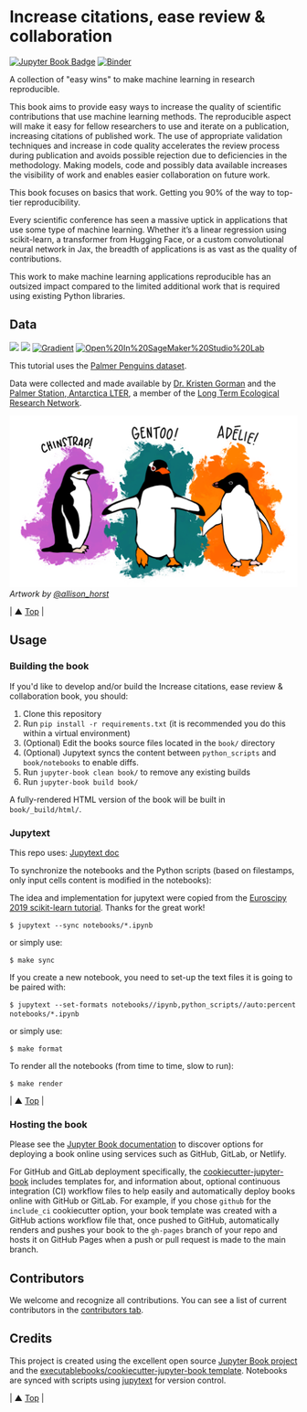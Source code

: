 # Increase citations, ease review & collaboration

[![Jupyter Book Badge](https://jupyterbook.org/badge.svg)](<YOUR URL HERE>) [![Binder](https://mybinder.org/badge_logo.svg)](https://mybinder.org/v2/gh/JesperDramsch/ml-for-science-reproducibility-tutorial/HEAD)

A collection of "easy wins" to make machine learning in research reproducible.  

This book aims to provide easy ways to increase the quality of scientific contributions that use machine learning methods. The reproducible aspect will make it easy for fellow researchers to use and iterate on a publication, increasing citations of published work. The use of appropriate validation techniques and increase in code quality accelerates the review process during publication and avoids possible rejection due to deficiencies in the methodology. Making models, code and possibly data available increases the visibility of work and enables easier collaboration on future work.

This book focuses on basics that work. 
Getting you 90% of the way to top-tier reproducibility.

Every scientific conference has seen a massive uptick in applications that use some type of machine learning. Whether it’s a linear regression using scikit-learn, a transformer from Hugging Face, or a custom convolutional neural network in Jax, the breadth of applications is as vast as the quality of contributions.

This work to make machine learning applications reproducible has an outsized impact compared to the limited additional work that is required using existing Python libraries.

## Data

[![](https://img.shields.io/badge/view-notebook-orange)](book/notebooks/0-basic-data-prep-and-model) [![](https://img.shields.io/badge/open-colab-yellow)](https://colab.research.google.com/github/jesperdramsch/ml-for-science-reproducibility-tutorial/blob/main/book/notebooks/0-basic-data-prep-and-model.ipynb) [![Gradient](https://assets.paperspace.io/img/gradient-badge.svg)](https://console.paperspace.com/github/jesperdramsch/ml-for-science-reproducibility-tutorial/blob/main/book/notebooks/0-basic-data-prep-and-model.ipynb) [![Open%20In%20SageMaker%20Studio%20Lab](https://studiolab.sagemaker.aws/studiolab.svg)](https://studiolab.sagemaker.aws/import/github/jesperdramsch/ml-for-science-reproducibility-tutorial/blob/main/book/notebooks/0-basic-data-prep-and-model.ipynb)

This tutorial uses the [Palmer Penguins dataset](https://allisonhorst.github.io/palmerpenguins/).

Data were collected and made available by [Dr. Kristen Gorman](https://www.uaf.edu/cfos/people/faculty/detail/kristen-gorman.php) and the [Palmer Station, Antarctica LTER](https://pallter.marine.rutgers.edu/), a member of the [Long Term Ecological Research Network](https://lternet.edu/).

![Artwork by @allison_horst](book/img/lter_penguins.png)
*Artwork by [@allison_horst](https://www.allisonhorst.com/)*

| ▲ [Top](#increase-citations-ease-review--collaboration) |

## Usage

### Building the book

If you'd like to develop and/or build the Increase citations, ease review & collaboration book, you should:

1. Clone this repository
2. Run `pip install -r requirements.txt` (it is recommended you do this within a virtual environment)
3. (Optional) Edit the books source files located in the `book/` directory
4. (Optional) Jupytext syncs the content between `python_scripts` and `book/notebooks` to enable diffs.
5. Run `jupyter-book clean book/` to remove any existing builds
6. Run `jupyter-book build book/`

A fully-rendered HTML version of the book will be built in `book/_build/html/`.

### Jupytext

This repo uses: [Jupytext doc](https://jupytext.readthedocs.io/)

To synchronize the notebooks and the Python scripts (based on filestamps, only
input cells content is modified in the notebooks):

The idea and implementation for jupytext were copied from the [Euroscipy 2019 scikit-learn tutorial](https://github.com/lesteve/euroscipy-2019-scikit-learn-tutorial). Thanks for the great work!

```
$ jupytext --sync notebooks/*.ipynb
```

or simply use:

```
$ make sync
```

If you create a new notebook, you need to set-up the text files it is going to
be paired with:

```
$ jupytext --set-formats notebooks//ipynb,python_scripts//auto:percent notebooks/*.ipynb
```

or simply use:

```
$ make format
```

To render all the notebooks (from time to time, slow to run):

```
$ make render
```

| ▲ [Top](#increase-citations-ease-review--collaboration) |

### Hosting the book

Please see the [Jupyter Book documentation](https://jupyterbook.org/publish/web.html) to discover options for deploying a book online using services such as GitHub, GitLab, or Netlify.

For GitHub and GitLab deployment specifically, the [cookiecutter-jupyter-book](https://github.com/executablebooks/cookiecutter-jupyter-book) includes templates for, and information about, optional continuous integration (CI) workflow files to help easily and automatically deploy books online with GitHub or GitLab. For example, if you chose `github` for the `include_ci` cookiecutter option, your book template was created with a GitHub actions workflow file that, once pushed to GitHub, automatically renders and pushes your book to the `gh-pages` branch of your repo and hosts it on GitHub Pages when a push or pull request is made to the main branch.

## Contributors

We welcome and recognize all contributions. You can see a list of current contributors in the [contributors tab](https://github.com/jesperdramsch/book/graphs/contributors).

## Credits

This project is created using the excellent open source [Jupyter Book project](https://jupyterbook.org/) and the [executablebooks/cookiecutter-jupyter-book template](https://github.com/executablebooks/cookiecutter-jupyter-book). Notebooks are synced with scripts using [jupytext](https://jupytext.readthedocs.io/) for version control.

| ▲ [Top](#increase-citations-ease-review--collaboration) |
